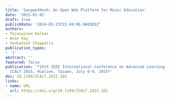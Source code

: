 ```yaml
---
title: 'SangeetKosh: An Open Web Platform for Music Education'
date: '2015-01-01'
draft: true
publishDate: '2024-03-23T15:49:06.960385Z'
authors:
- Tejaswinee Kelkar
- Anon Ray
- Venkatesh Choppella
publication_types:
- '1'
abstract: ''
featured: false
publication: '*15th IEEE International Conference on Advanced Learning Technologies,
  ICALT 2015, Hualien, Taiwan, July 6-9, 2015*'
doi: 10.1109/ICALT.2015.102
links:
- name: URL
  url: https://doi.org/10.1109/ICALT.2015.102
---
```


